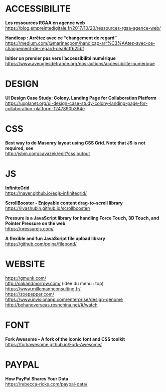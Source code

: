 # ACCESSIBILITE

**Les ressources RGAA en agence web**  
https://blog.empreintedigitale.fr/2017/10/20/ressources-rgaa-agence-web/

**Handicap : Arrêtez avec ce “changement de regard”**  
https://medium.com/@marinacpom/handicap-arr%C3%AAtez-avec-ce-changement-de-regard-cea9cff625bf

**Initier un premier pas vers l’accessibilité numérique**  
https://www.aveuglesdefrance.org/nos-actions/accessibilite-numerique


# DESIGN

**UI Design Case Study: Colony. Landing Page for Collaboration Platform**  
https://uxplanet.org/ui-design-case-study-colony-landing-page-for-collaboration-platform-1247890b364e


# CSS

**Best way to do Masonry layout using CSS Grid. Note that JS is not required, see**  
http://jsbin.com/cavazek/edit?css,output


# JS

**InfiniteGrid**  
https://naver.github.io/egjs-infinitegrid/  

**ScrollBooster - Enjoyable content drag-to-scroll library**  
https://ilyashubin.github.io/scrollbooster/  

**Pressure is a JavaScript library for handling Force Touch, 3D Touch, and Pointer Pressure on the web**  
https://pressurejs.com/  

**A flexible and fun JavaScript file upload library**  
https://github.com/pqina/filepond/  


# WEBSITE 

https://gmunk.com/  
http://oakandmorrow.com/ (idée du menu : top)  
https://www.millemannconsulting.fr/  
https://zoepepper.com/  
https://www.invisionapp.com/enterprise/design-genome  
http://bohanoverseas.resnchina.net/#/watch


# FONT 

**Fork Awesome - A fork of the iconic font and CSS toolkit**  
https://forkawesome.github.io/Fork-Awesome/


# PAYPAL

**How PayPal Shares Your Data**  
https://rebecca-ricks.com/paypal-data/
